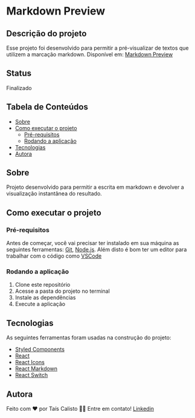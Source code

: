 # Markdown Preview

## Descrição do projeto

Esse projeto foi desenvolvido para permitir a pré-visualizar de textos que utilizem a marcação markdown.
Disponível em: [Markdown Preview](https://prev-markdown.netlify.app/)

## Status

Finalizado

## Tabela de Conteúdos

- [Sobre](#sobre)
- [Como executar o projeto](#-como-executar-o-projeto)
  - [Pré-requisitos](#pré-requisitos)
  - [Rodando a aplicação](#rodando-a-aplicação)
- [Tecnologias](#tecnologias)
- [Autora](#autora)

## Sobre

Projeto desenvolvido para permitir a escrita em markdown e devolver a visualização instantânea do resultado.

## Como executar o projeto

### Pré-requisitos

Antes de começar, você vai precisar ter instalado em sua máquina as seguintes ferramentas:
[Git](https://git-scm.com), [Node.js](https://nodejs.org/en/).
Além disto é bom ter um editor para trabalhar com o código como [VSCode](https://code.visualstudio.com/)

### Rodando a aplicação

1. Clone este repositório
2. Acesse a pasta do projeto no terminal
3. Instale as dependências
4. Execute a aplicação

## Tecnologias

As seguintes ferramentas foram usadas na construção do projeto:

- [Styled Components](https://styled-components.com/)
- [React](https://pt-br.reactjs.org/)
- [React Icons](https://react-icons.github.io/react-icons/)
- [React Markdown](https://github.com/remarkjs/react-markdown)
- [React Switch](https://www.npmjs.com/package/react-switch)

## Autora

Feito com ❤️ por Taís Calisto 👋🏽 Entre em contato!
[Linkedin](https://www.linkedin.com/in/ta%C3%ADs-calisto-43725a134/)
